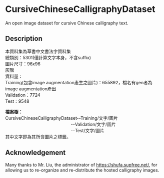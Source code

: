 # CursiveChineseCalligraphyDataset
An open image dataset for cursive Chinese calligraphy text.

## Description

本資料集為草書中文書法字資料集  
總類別：5301(僅計算文字本身，不含suffix)  
圖片尺寸：96x96  
灰階  
資料量：  
	Training(包含image augmentation產生之圖片)：655892，檔名有gen者為image augmentation產出  
	Validation：7724  
	Test：9548  

**檔案樹：**  
CursiveChineseCalligraphyDataset--Training/文字/圖片  
　　　　　　　　　　　　　　　--Validation/文字/圖片  
　　　　　　　　　　　　　　　--Test/文字/圖片  
	其中文字即為其所含圖片之標籤。  


## Acknowledgement

Many thanks to Mr. Liu, the administrator of https://shufa.supfree.net/, for allowing us to re-organize and re-distribute the hosted calligraphy images.



